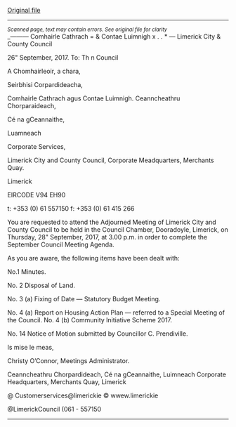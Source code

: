 [Original file](https://www.limerick.ie/sites/default/files/media/documents/2017-09/00%20%28i%29%20Agenda%20Adjourned%20September%20Meeting.pdf)

---
*<small>Scanned page, text may contain errors. See original file for clarity</small>*  
__—_—_—_ Comhairle Cathrach
= & Contae Luimnigh
x . . *
— Limerick City
& County Council

26" September, 2017.
To: Th n
Council

A Chomhairleoir, a chara,

Seirbhisi Corpardideacha,

Comhairle Cathrach agus Contae Luimnigh.
Ceanncheathru Chorparaideach,

Cé na gCeannaithe,

Luamneach

Corporate Services,

Limerick City and County Council,
Corporate Meadquarters,
Merchants Quay.

Limerick

EIRCODE V94 EH90

t: +353 (0) 61 557150
f: +353 (0) 61 415 266

You are requested to attend the Adjourned Meeting of Limerick City and County Council to
be held in the Council Chamber, Dooradoyle, Limerick, on Thursday, 28" September, 2017,
at 3.00 p.m. in order to complete the September Council Meeting Agenda.

As you are aware, the following items have been dealt with:

No.1 Minutes.

No. 2 Disposal of Land.

No. 3 (a) Fixing of Date — Statutory Budget Meeting.

No. 4 (a) Report on Housing Action Plan — referred to a Special Meeting of the Council.
No. 4 (b) Community Initiative Scheme 2017.

No. 14 Notice of Motion submitted by Councillor C. Prendiville.

Is mise le meas,

Christy O’Connor,
Meetings Administrator.

Ceanncheathru Chorpardideach, Cé na gCeannaithe, Luimneach
Corporate Headquarters, Merchants Quay, Limerick

@ Customerservices@limerickie
© wwew.limerickie

@LimerickCouncil
(061 - 557150


---
